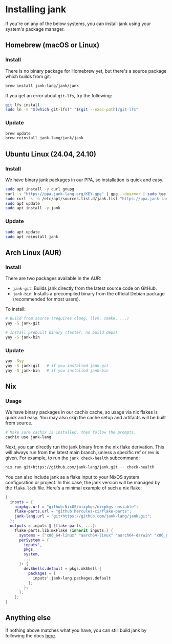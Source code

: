 # Installing jank
If you're on any of the below systems, you can install jank using your system's
package manager.

## Homebrew (macOS or Linux)
### Install
There is no binary package for Homebrew yet, but there's a source package which
builds from git.

```sh
brew install jank-lang/jank/jank
```

If you get an error about `git-lfs`, try the following:

```sh
git lfs install
sudo ln -s "$(which git-lfs)" "$(git --exec-path)/git-lfs"
```

### Update
```bash
brew update
brew reinstall jank-lang/jank/jank
```

## Ubuntu Linux (24.04, 24.10)
### Install
We have binary jank packages in our PPA, so installation is quick and easy.

```bash
sudo apt install -y curl gnupg
curl -s "https://ppa.jank-lang.org/KEY.gpg" | gpg --dearmor | sudo tee /etc/apt/trusted.gpg.d/jank.gpg >/dev/null
sudo curl -s -o /etc/apt/sources.list.d/jank.list "https://ppa.jank-lang.org/jank.list"
sudo apt update
sudo apt install -y jank
```

### Update
```bash
sudo apt update
sudo apt reinstall jank
```

## Arch Linux (AUR)
### Install
There are two packages available in the AUR:

- `jank-git`: Builds jank directly from the latest source code on GitHub.
- `jank-bin`: Installs a precompiled binary from the official Debian package (recommended for most users).

To install:

```bash
# Build from source (requires clang, llvm, cmake, ...)
yay -S jank-git

# Install prebuilt binary (faster, no build deps)
yay -S jank-bin
```

### Update
```bash
yay -Syy
yay -S jank-git   # if you installed jank-git
yay -S jank-bin   # if you installed jank-bin
```

## Nix
### Usage
We have binary packages in our cachix cache, so usage via nix flakes is quick
and easy. You may also skip the cache setup and artifacts will be built from
source.

```bash
# Make sure cachix is installed, then follow the prompts.
cachix use jank-lang
```

Next, you can directly run the jank binary from the nix flake derivation. This
will always run from the latest main branch, unless a specific ref or rev is
given. For example, to run the `jank check-health` subcommand:

```bash
nix run git+https://github.com/jank-lang/jank.git -- check-health
```

You can also include jank as a flake input to your NixOS system configuration or
project. In this case, the jank version will be managed by the `flake.lock`
file. Here's a minimal example of such a nix flake:

```nix
{
  inputs = {
    nixpkgs.url = "github:NixOS/nixpkgs/nixpkgs-unstable";
    flake-parts.url = "github:hercules-ci/flake-parts";
    jank-lang.url = "git+https://github.com/jank-lang/jank.git";
  };
  outputs = inputs @ {flake-parts, ...}:
    flake-parts.lib.mkFlake {inherit inputs;} {
      systems = ["x86_64-linux" "aarch64-linux" "aarch64-darwin" "x86_64-darwin"];
      perSystem = {
        inputs',
        pkgs,
        system,
        ...
      }: {
        devShells.default = pkgs.mkShell {
          packages = [
            inputs'.jank-lang.packages.default
          ];
        };
      };
    };
}
```

## Anything else
If nothing above matches what you have, you can still build jank by following
the docs [here](./build.md).
